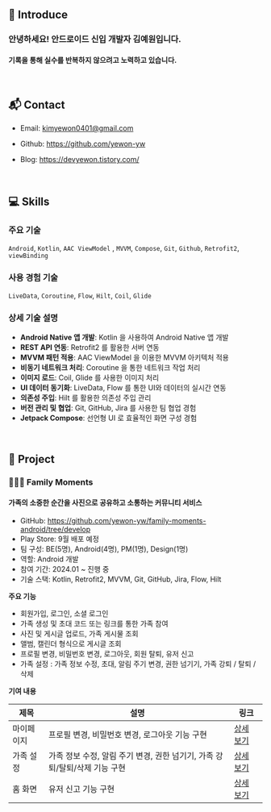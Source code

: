 ## 👋 Introduce

### 안녕하세요! 안드로이드 신입 개발자 김예원입니다.

#### 기록을 통해 실수를 반복하지 않으려고 노력하고 있습니다.

<br>

## 📬 Contact

- Email: kimyewon0401@gmail.com

- Github: https://github.com/yewon-yw

- Blog: https://devyewon.tistory.com/

<br>

## 💻 Skills

### 주요 기술
`Android`, `Kotlin`, `AAC ViewModel` , `MVVM`, `Compose`, `Git`, `Github`, `Retrofit2`, `viewBinding` 

### 사용 경험 기술
`LiveData`, `Coroutine`, `Flow`, `Hilt`, `Coil`, `Glide`

### 상세 기술 설명
- **Android Native 앱 개발**: Kotlin 을 사용하여 Android Native 앱 개발
- **REST API 연동**: Retrofit2 를 활용한 서버 연동
- **MVVM 패턴 적용**: AAC ViewModel 을 이용한 MVVM 아키텍처 적용
- **비동기 네트워크 처리**: Coroutine 을 통한 네트워크 작업 처리
- **이미지 로드**: Coil, Glide 를 사용한 이미지 처리
- **UI 데이터 동기화**: LiveData, Flow 를 통한 UI와 데이터의 실시간 연동
- **의존성 주입**: Hilt 를 활용한 의존성 주입 관리
- **버전 관리 및 협업**: Git, GitHub, Jira 를 사용한 팀 협업 경험
- **Jetpack Compose**: 선언형 UI 로 효율적인 화면 구성 경험

<br>

## 🚀 Project

### 🧑‍🧑‍🧒‍ Family Moments
#### 가족의 소중한 순간을 사진으로 공유하고 소통하는 커뮤니티 서비스
- GitHub: https://github.com/yewon-yw/family-moments-android/tree/develop
- Play Store: 9월 배포 예정
- 팀 구성: BE(5명), Android(4명), PM(1명), Design(1명)
- 역할: Android 개발
- 참여 기간: 2024.01 ~ 진행 중
- 기술 스택: Kotlin, Retrofit2, MVVM, Git, GitHub, Jira, Flow, Hilt

**주요 기능**
- 회원가입, 로그인, 소셜 로그인
- 가족 생성 및 초대 코드 또는 링크를 통한 가족 참여
- 사진 및 게시글 업로드, 가족 게시물 조회
- 앨범, 캘린더 형식으로 게시글 조회
- 프로필 변경, 비밀번호 변경, 로그아웃, 회원 탈퇴, 유저 신고
- 가족 설정 : 가족 정보 수정, 초대, 알림 주기 변경, 권한 넘기기, 가족 강퇴 / 탈퇴 / 삭제 

**기여 내용**

| 제목    | 설명                                  | 링크       |
|-------|-------------------------------------|----------|
| 마이페이지 | 프로필 변경, 비밀번호 변경, 로그아웃 기능 구현         | [상세 보기](page/projects/family_moments/mypage.md) |
| 가족 설정 | 가족 정보 수정, 알림 주기 변경, 권한 넘기기, 가족 강퇴/탈퇴/삭제 기능 구현 | [상세 보기](page/projects/family_moments/familysettings.md) |
| 홈 화면  | 유저 신고 기능 구현                         | [상세 보기](page/projects/family_moments/home.md) | 
